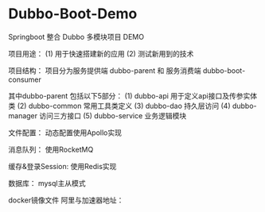 # Dubbo-Boot-Demo

Springboot 整合 Dubbo 多模块项目 DEMO

项目用途：
(1) 用于快速搭建新的应用
(2) 测试新用到的技术

项目结构：
项目分为服务提供端 dubbo-parent  和 服务消费端 dubbo-boot-consumer 

其中dubbo-parent 包括以下5部分：
(1) dubbo-api 用于定义api接口及传参实体类
(2) dubbo-common 常用工具类定义
(3) dubbo-dao 持久层访问
(4) dubbo-manager 访问三方接口
(5) dubbo-service 业务逻辑模块

 
文件配置：
动态配置使用Apollo实现

消息队列：
使用RocketMQ

缓存&登录Session:
使用Redis实现

数据库：
mysql主从模式

docker镜像文件
阿里与加速器地址：






